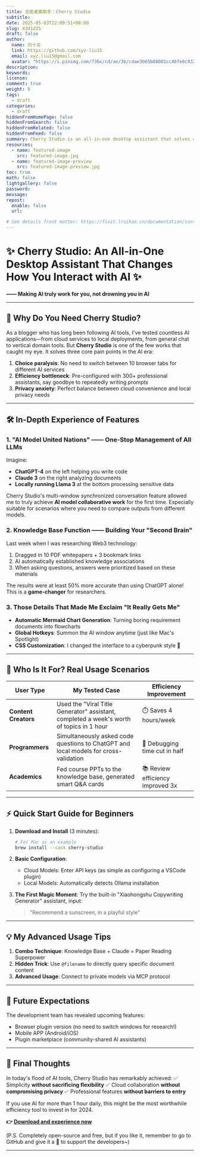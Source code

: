```yaml
---
title: 全能桌面助手：Cherry Studio
subtitle:
date: 2025-05-03T22:09:51+08:00
slug: 43d1d25
draft: false
author:
  name: 刘十五
  link: https://github.com/xyz-liu15
  email: xyz.liu15@gmail.com
  avatar: "https://i.pinimg.com/736x/cd/ae/3b/cdae3b65b08001cc46fe0c932e786ea1.jpg"
description:
keywords:
license:
comment: true
weight: 0
tags:
  - draft
categories:
  - draft
hiddenFromHomePage: false
hiddenFromSearch: false
hiddenFromRelated: false
hiddenFromFeed: false
summary: Cherry Studio is an all-in-one desktop assistant that solves choice paralysis, efficiency bottlenecks, and privacy concerns in the AI era by providing one-stop management of multiple AI models, 300+ professional assistants, and knowledge base functionality, enabling users to truly utilize AI efficiently without being overwhelmed by it.
resources:
  - name: featured-image
    src: featured-image.jpg
  - name: featured-image-preview
    src: featured-image-preview.jpg
toc: true
math: false
lightgallery: false
password:
message:
repost:
  enable: false
  url:

# See details front matter: https://fixit.lruihao.cn/documentation/content-management/introduction/#front-matter
---
```


<!--more-->
# ✨ Cherry Studio: An All-in-One Desktop Assistant That Changes How You Interact with AI ✨

**—— Making AI truly work for you, not drowning you in AI**

---

## 🌟 **Why Do You Need Cherry Studio?**

As a blogger who has long been following AI tools, I've tested countless AI applications—from cloud services to local deployments, from general chat to vertical domain tools. But **Cherry Studio** is one of the few works that caught my eye. It solves three core pain points in the AI era:

1. **Choice paralysis**: No need to switch between 10 browser tabs for different AI services
2. **Efficiency bottleneck**: Pre-configured with 300+ professional assistants, say goodbye to repeatedly writing prompts
3. **Privacy anxiety**: Perfect balance between cloud convenience and local privacy needs

---

## 🛠️ **In-Depth Experience of Features**

### 1. **"AI Model United Nations" —— One-Stop Management of All LLMs**
Imagine:
- **ChatGPT-4** on the left helping you write code
- **Claude 3** on the right analyzing documents
- **Locally running Llama 3** at the bottom processing sensitive data

Cherry Studio's multi-window synchronized conversation feature allowed me to truly achieve **AI model collaborative work** for the first time. Especially suitable for scenarios where you need to compare outputs from different models.

### 2. **Knowledge Base Function —— Building Your "Second Brain"**
Last week when I was researching Web3 technology:
1. Dragged in 10 PDF whitepapers + 3 bookmark links
2. AI automatically established knowledge associations
3. When asking questions, answers were prioritized based on these materials

The results were at least 50% more accurate than using ChatGPT alone! This is a **game-changer** for researchers.

### 3. **Those Details That Made Me Exclaim "It Really Gets Me"**
- **Automatic Mermaid Chart Generation**: Turning boring requirement documents into flowcharts
- **Global Hotkeys**: Summon the AI window anytime (just like Mac's Spotlight)
- **CSS Customization**: I changed the interface to a cyberpunk style 💜

---

## 🎯 **Who Is It For? Real Usage Scenarios**

| User Type | My Tested Case | Efficiency Improvement |
|---------|------------|--------|
| **Content Creators** | Used the "Viral Title Generator" assistant, completed a week's worth of topics in 1 hour | ⏱️ Saves 4 hours/week |
| **Programmers** | Simultaneously asked code questions to ChatGPT and local models for cross-validation | 🐛 Debugging time cut in half |
| **Academics** | Fed course PPTs to the knowledge base, generated smart Q&A cards | 📚 Review efficiency improved 3x |

---

## ⚡ **Quick Start Guide for Beginners**

1. **Download and Install** (3 minutes):
   ```bash
   # For Mac as an example
   brew install --cask cherry-studio
   ```

2. **Basic Configuration**:
   - Cloud Models: Enter API keys (as simple as configuring a VSCode plugin)
   - Local Models: Automatically detects Ollama installation

3. **The First Magic Moment**:
   Try the built-in "Xiaohongshu Copywriting Generator" assistant, input:
   > "Recommend a sunscreen, in a playful style"

---

## 💡 **My Advanced Usage Tips**

1. **Combo Technique**: Knowledge Base + Claude = Paper Reading Superpower
2. **Hidden Trick**: Use `@filename` to directly query specific document content
3. **Advanced Usage**: Connect to private models via MCP protocol

---

## 🔮 **Future Expectations**

The development team has revealed upcoming features:
- Browser plugin version (no need to switch windows for research!)
- Mobile APP (Android/iOS)
- Plugin marketplace (community-shared AI assistants)

---

## 📌 **Final Thoughts**

In today's flood of AI tools, Cherry Studio has remarkably achieved:
✅ Simplicity **without sacrificing flexibility**
✅ Cloud collaboration **without compromising privacy**
✅ Professional features **without barriers to entry**

If you use AI for more than 1 hour daily, this might be the most worthwhile efficiency tool to invest in for 2024.

**👉 [Download and experience now](https://github.com/cherry-ai-studio)**

(P.S. Completely open-source and free, but if you like it, remember to go to GitHub and give it a 🌟 to support the developers~)

---
        